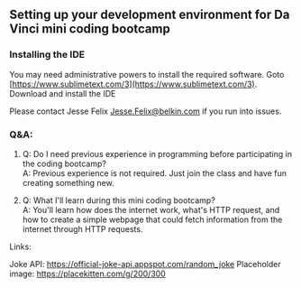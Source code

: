 ## Setting up your development environment for Da Vinci mini coding bootcamp

### Installing the IDE 
You may need administrative powers to install the required software.
Goto [https://www.sublimetext.com/3](https://www.sublimetext.com/3).   
Download and install the IDE 


Please contact Jesse Felix <Jesse.Felix@belkin.com> if you run into issues.



### Q&A: 
1. Q: Do I need previous experience in programming before participating in the coding bootcamp?  
A: Previous experience is not required.   Just join the class and have fun creating something new.

2. Q: What I'll learn during this mini coding bootcamp?  
A: You'll learn how does the internet work, what's HTTP request, and how to create a simple webpage that could fetch information from the internet through HTTP requests. 


Links: 

Joke API: https://official-joke-api.appspot.com/random_joke
Placeholder image: https://placekitten.com/g/200/300
